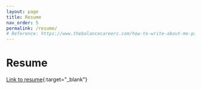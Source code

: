 ```yaml
---
layout: page
title: Resume
nav_order: 5
permalink: /resume/
# Reference: https://www.thebalancecareers.com/how-to-write-about-me-page-examples-4142367
---
```

# Resume

[Link to resume](https://qzyu999.github.io/Resume.pdf){:target="_blank"}
